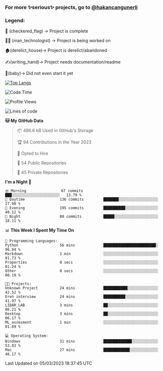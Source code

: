 ### For more ✨serious✨ projects, go to [@hakancangunerli](https://github.com/hakancangunerli)


### Legend:


🏁 (checkered_flag) -> Project is complete

👨‍💻 (man_technologist)   -> Project is being worked on

🏚️(derelict_house)-> Project is derelict/abandoned

✍️(writing_hand)-> Project needs documentation/readme

👶(baby)-> Did not even start it yet

[![Top Langs](https://github-readme-stats.vercel.app/api/top-langs/?username=johngunerli&layout=compact&hide=tex,html,shell,CSS&langs_count=10&exclude_repo=2015-csharp)](https://github.com/anuraghazra/github-readme-stats)


<!--START_SECTION:waka-->
![Code Time](http://img.shields.io/badge/Code%20Time-390%20hrs%2052%20mins-blue)

![Profile Views](http://img.shields.io/badge/Profile%20Views-4-blue)

![Lines of code](https://img.shields.io/badge/From%20Hello%20World%20I%27ve%20Written-1.1%20million%20lines%20of%20code-blue)

**🐱 My GitHub Data** 

> 📦 486.6 kB Used in GitHub's Storage 
 > 
> 🏆 94 Contributions in the Year 2023
 > 
> 💼 Opted to Hire
 > 
> 📜 54 Public Repositories 
 > 
> 🔑 45 Private Repositories 
 > 
**I'm a Night 🦉** 

```text
🌞 Morning                67 commits          ███░░░░░░░░░░░░░░░░░░░░░░   13.79 % 
🌆 Daytime                136 commits         ███████░░░░░░░░░░░░░░░░░░   27.98 % 
🌃 Evening                195 commits         ██████████░░░░░░░░░░░░░░░   40.12 % 
🌙 Night                  88 commits          █████░░░░░░░░░░░░░░░░░░░░   18.11 % 
```


📊 **This Week I Spent My Time On** 

```text
💬 Programming Languages: 
Python                   56 mins             ████████████████████████░   96.84 % 
Markdown                 1 min               ░░░░░░░░░░░░░░░░░░░░░░░░░   01.73 % 
Properties               0 secs              ░░░░░░░░░░░░░░░░░░░░░░░░░   01.24 % 
Other                    0 secs              ░░░░░░░░░░░░░░░░░░░░░░░░░   00.19 % 

🐱‍💻 Projects: 
Unknown Project          24 mins             ███████████░░░░░░░░░░░░░░   42.52 % 
Eren interview           24 mins             ██████████░░░░░░░░░░░░░░░   41.97 % 
LIDAR_LAB                3 mins              ██░░░░░░░░░░░░░░░░░░░░░░░   06.21 % 
Desktop                  3 mins              ██░░░░░░░░░░░░░░░░░░░░░░░   06.17 % 
ML_assesment             1 min               ░░░░░░░░░░░░░░░░░░░░░░░░░   01.89 % 

💻 Operating System: 
Windows                  31 mins             █████████████░░░░░░░░░░░░   53.83 % 
Mac                      27 mins             ████████████░░░░░░░░░░░░░   46.17 % 
```


 Last Updated on 05/03/2023 18:37:45 UTC
<!--END_SECTION:waka-->


